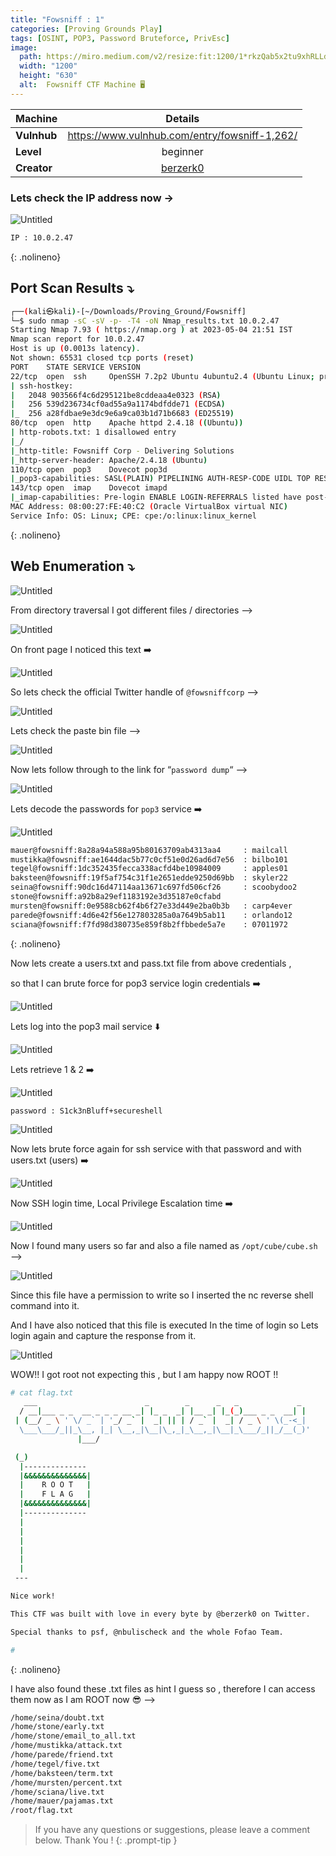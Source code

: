 ```yaml
---
title: "Fowsniff : 1"
categories: [Proving Grounds Play]
tags: [OSINT, POP3, Password Bruteforce, PrivEsc]
image:
  path: https://miro.medium.com/v2/resize:fit:1200/1*rkzQab5x2tu9xhRLLd7c7w.png
  width: "1200"
  height: "630"
  alt:  Fowsniff CTF Machine 🖥️
---
```



| Machine     | <center>Details</center>                                                  |
| ----------- | ------------------------------------------------------------------------- |
| **Vulnhub** | https://www.vulnhub.com/entry/fowsniff-1,262/                             |
| **Level**   | <center>beginner</center>                                                 |
| **Creator** | <center><a href="https://www.vulnhub.com/author/berzerk0,600/">berzerk0</a></center> |


### Lets check the IP address now →

![Untitled](/Vulnhub-Files/img/Fowsniff-CTF/Untitled.png)

```bash
IP : 10.0.2.47
```
{: .nolineno}

## Port Scan Results ⤵️

```bash
┌──(kali㉿kali)-[~/Downloads/Proving_Ground/Fowsniff]
└─$ sudo nmap -sC -sV -p- -T4 -oN Nmap_results.txt 10.0.2.47
Starting Nmap 7.93 ( https://nmap.org ) at 2023-05-04 21:51 IST
Nmap scan report for 10.0.2.47
Host is up (0.0013s latency).
Not shown: 65531 closed tcp ports (reset)
PORT    STATE SERVICE VERSION
22/tcp  open  ssh     OpenSSH 7.2p2 Ubuntu 4ubuntu2.4 (Ubuntu Linux; protocol 2.0)
| ssh-hostkey: 
|   2048 903566f4c6d295121be8cddeaa4e0323 (RSA)
|   256 539d236734cf0ad55a9a1174bdfdde71 (ECDSA)
|_  256 a28fdbae9e3dc9e6a9ca03b1d71b6683 (ED25519)
80/tcp  open  http    Apache httpd 2.4.18 ((Ubuntu))
| http-robots.txt: 1 disallowed entry 
|_/
|_http-title: Fowsniff Corp - Delivering Solutions
|_http-server-header: Apache/2.4.18 (Ubuntu)
110/tcp open  pop3    Dovecot pop3d
|_pop3-capabilities: SASL(PLAIN) PIPELINING AUTH-RESP-CODE UIDL TOP RESP-CODES USER CAPA
143/tcp open  imap    Dovecot imapd
|_imap-capabilities: Pre-login ENABLE LOGIN-REFERRALS listed have post-login capabilities more OK AUTH=PLAINA0001 ID SASL-IR LITERAL+ IDLE IMAP4rev1
MAC Address: 08:00:27:FE:40:C2 (Oracle VirtualBox virtual NIC)
Service Info: OS: Linux; CPE: cpe:/o:linux:linux_kernel
```
{: .nolineno}

## Web Enumeration ⤵️

![Untitled](/Vulnhub-Files/img/Fowsniff-CTF/Untitled%201.png)

From directory traversal I got different files / directories —>

![Untitled](/Vulnhub-Files/img/Fowsniff-CTF/Untitled%202.png)

On front page I noticed this text ➡️

![Untitled](/Vulnhub-Files/img/Fowsniff-CTF/Untitled%203.png)

So lets check the official Twitter handle of `@fowsniffcorp` —>

![Untitled](/Vulnhub-Files/img/Fowsniff-CTF/Untitled%204.png)

Lets check the paste bin file —> 

![Untitled](/Vulnhub-Files/img/Fowsniff-CTF/Untitled%205.png)

Now lets follow through to the link for “`password dump`“ —>

![Untitled](/Vulnhub-Files/img/Fowsniff-CTF/Untitled%206.png)

Lets decode the passwords for `pop3` service ➡️

![Untitled](/Vulnhub-Files/img/Fowsniff-CTF/Untitled%207.png)

```bash
mauer@fowsniff:8a28a94a588a95b80163709ab4313aa4		: mailcall
mustikka@fowsniff:ae1644dac5b77c0cf51e0d26ad6d7e56	: bilbo101
tegel@fowsniff:1dc352435fecca338acfd4be10984009		: apples01
baksteen@fowsniff:19f5af754c31f1e2651edde9250d69bb	: skyler22
seina@fowsniff:90dc16d47114aa13671c697fd506cf26		: scoobydoo2
stone@fowsniff:a92b8a29ef1183192e3d35187e0cfabd
mursten@fowsniff:0e9588cb62f4b6f27e33d449e2ba0b3b	: carp4ever
parede@fowsniff:4d6e42f56e127803285a0a7649b5ab11	: orlando12
sciana@fowsniff:f7fd98d380735e859f8b2ffbbede5a7e	: 07011972
```
{: .nolineno}

Now lets create a users.txt and pass.txt file from above credentials ,

so that  I can brute force for pop3 service login credentials ➡️

![Untitled](/Vulnhub-Files/img/Fowsniff-CTF/Untitled%208.png)

Lets log into the pop3 mail service ⬇️

![Untitled](/Vulnhub-Files/img/Fowsniff-CTF/Untitled%209.png)

Lets retrieve  1 & 2 ➡️

![Untitled](/Vulnhub-Files/img/Fowsniff-CTF/Untitled%2010.png)

```
password : S1ck3nBluff+secureshell
```

![Untitled](/Vulnhub-Files/img/Fowsniff-CTF/Untitled%2011.png)

Now lets brute force again for ssh service with that password and with users.txt (users) ➡️

![Untitled](/Vulnhub-Files/img/Fowsniff-CTF/Untitled%2012.png)

Now SSH login time, Local Privilege Escalation time ➡️ 

![Untitled](/Vulnhub-Files/img/Fowsniff-CTF/Untitled%2013.png)

Now I found many users so far and also a file named as `/opt/cube/cube.sh` —>

![Untitled](/Vulnhub-Files/img/Fowsniff-CTF/Untitled%2014.png)

Since this file have a permission to write so I inserted the nc reverse shell command into it.

And I have also noticed that this file is executed In the time of login so Lets login again and capture the response from it.

![Untitled](/Vulnhub-Files/img/Fowsniff-CTF/Untitled%2015.png)

WOW!! I got root not expecting this , but I am happy now ROOT !!

```bash
# cat flag.txt
   ___                        _        _      _   _             _ 
  / __|___ _ _  __ _ _ _ __ _| |_ _  _| |__ _| |_(_)___ _ _  __| |
 | (__/ _ \ ' \/ _` | '_/ _` |  _| || | / _` |  _| / _ \ ' \(_-<_|
  \___\___/_||_\__, |_| \__,_|\__|\_,_|_\__,_|\__|_\___/_||_/__(_)'
               |___/ 

 (_)
  |--------------
  |&&&&&&&&&&&&&&|
  |    R O O T   |
  |    F L A G   |
  |&&&&&&&&&&&&&&|
  |--------------
  |
  |
  |
  |
  |
  |
 ---

Nice work!

This CTF was built with love in every byte by @berzerk0 on Twitter.

Special thanks to psf, @nbulischeck and the whole Fofao Team.

#
```
{: .nolineno}

I have also found these .txt files as hint I guess so , therefore I can access them now as I am ROOT now 😎 —>

```bash
/home/seina/doubt.txt
/home/stone/early.txt
/home/stone/email_to_all.txt
/home/mustikka/attack.txt
/home/parede/friend.txt
/home/tegel/five.txt
/home/baksteen/term.txt
/home/mursten/percent.txt
/home/sciana/live.txt
/home/mauer/pajamas.txt
/root/flag.txt
```

> If you have any questions or suggestions, please leave a comment below.
Thank You ! 
{: .prompt-tip }